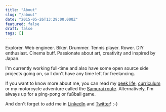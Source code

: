 ```yaml
---
title: "About"
slug: "/about"
date: "2015-05-26T13:29:00.000Z"
featured: false
draft: false
tags: []
---
```


Explorer. Web engineer. Biker. Drummer. Tennis player. Rower. DIY enthusiast. Cinema buff. Passionate about art, creativity and inspired by Japan.

I'm currently working full-time and also have some open source side projects going on, so I don't have any time left for freelancing.

If you want to know more about me, you can read my [geek life](http://joanmira.com/geek-life), [curriculum](http://joanmira.com/cv) or my motorcycle adventure called the [Samurai route](http://joanmira.com/samurai-route/). Alternatively, I'm always up for a ping-pong or fußball game.

And don't forget to add me in [LinkedIn](http://linkedin.com/in/joanmira) and [Twitter](https://twitter.com/gazpachu/)! ;-)
